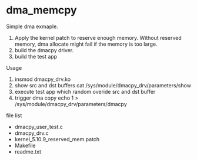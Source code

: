 # dma_memcpy

Simple dma exmaple.

1. Apply the kernel patch to reserve enough memory. Without reserved memory, dma allocate might fail if the memory is too large.
2. build the dmacpy driver. 
3. build the test app


Usage
1. insmod dmacpy_drv.ko
2. show src and dst buffers 
	cat /sys/module/dmacpy_drv/parameters/show
3. execute test app which random overide src and dst buffer
4. trigger dma copy
	echo 1 > /sys/module/dmacpy_drv/parameters/dmacpy



file list
- dmacpy_user_test.c
- dmacpy_drv.c
- kernel_5.10.9_reserved_mem.patch
- Makefile
- readme.txt
